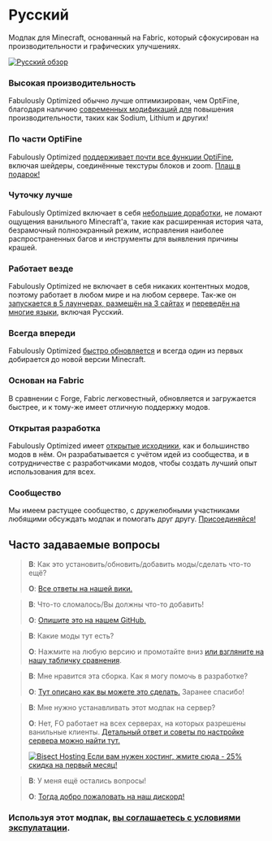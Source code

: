 # Русский

Модпак для Minecraft, основанный на Fabric, который сфокусирован на производительности и графических улучшениях.

[![Русский обзор](https://img.youtube.com/vi/3Oylcgt1nyw/hqdefault.jpg)](https://www.youtube.com/watch?v=3Oylcgt1nyw)

### Высокая производительность

Fabulously Optimized обычно лучше оптимизирован, чем OptiFine, благодаря наличию [современных модификаций для][1] повышения производительности, таких как Sodium, Lithium и других!

### По части OptiFine

Fabulously Optimized [поддерживает почти все функции OptiFine][2], включая шейдеры, соединённые текстуры блоков и zoom. [Плащ в подарок!][3]

### Чуточку лучше

Fabulously Optimized включает в себя [небольшие доработки][4], не ломают ощущения ванильного Minecraft'a, такие как расширенная история чата, безрамочный полноэкранный режим, исправления наиболее распространенных багов и инструменты для выявления причины крашей.

### Работает везде

Fabulously Optimized не включает в себя никаких контентных модов, поэтому работает в любом мире и на любом сервере. Так-же он [запускается в 5 лаунчерах, размещён на 3 сайтах][6] и [переведён на многие языки][7], включая Русский.

### Всегда впереди

Fabulously Optimized [быстро обновляется][5] и всегда один из первых добирается до новой версии Minecraft.

### Основан на Fabric

В сравнении с Forge, Fabric легковестный, обновляется и загружается быстрее, и к тому-же имеет отличную поддержку модов.

### Открытая разработка

Fabulously Optimized имеет [открытые исходники][8], как и большинство модов в нём. Он разрабатывается с учётом идей из сообщества, и в сотрудничестве с разработчиками модов, чтобы создать лучший опыт использования для всех.

### Сообщество

Мы имеем растущее сообщество, с дружелюбными участниками любящими обсуждать модпак и помогать друг другу. [Присоединяйся!][10]

## Часто задаваемые вопросы

> **В**: Как это установить/обновить/добавить моды/сделать что-то ещё?
> 
> **О**: [Все ответы на нашей вики.][11]


> **В**: Что-то сломалось/Вы должны что-то добавить!
> 
> **О**: [Опишите это на нашем GitHub.][8]


> **В**: Какие моды тут есть?
> 
> **О**: Нажмите на любую версию и промотайте вниз [или взгляните на нашу табличку сравнения][12].


> **В**: Мне нравится эта сборка. Как я могу помочь в разработке?
> 
> **О**: [Тут описано как вы можете это сделать.][16] Заранее спасибо!


> **В**: Мне нужно устанавливать этот модпак на сервер?
> 
> **О**: Нет, FO работает на всех серверах, на которых разрешены ванильные клиенты. [Детальный ответ и советы по настройке сервера можно найти тут.][13]
> 
> [![Bisect Hosting](https://i.ibb.co/gr9mSxW/image.png) Если вам нужен хостинг, жмите сюда - 25% скидка на первый месяц!][14]


> **В**: У меня ещё остались вопросы!
> 
> **О**: [Тогда добро пожаловать на наш дискорд!][10]

### Используя этот модпак, [вы соглашаетесь с условиями экспулатации][15].

[1]: https://github.com/Fabulously-Optimized/fabulously-optimized/blob/main/INCLUDED-MODS.md#smooth
[2]: https://fabulously-optimized.gitbook.io/modpack/readme/give-up-optifine
[3]: https://fabulously-optimized.gitbook.io/modpack/readme/free-cape
[4]: https://github.com/Fabulously-Optimized/fabulously-optimized/blob/main/INCLUDED-MODS.md#functional
[5]: https://github.com/Fabulously-Optimized/fabulously-optimized/blob/main/CHANGELOG.md
[6]: https://github.com/Fabulously-Optimized/fabulously-optimized#downloads
[7]: https://fabulously-optimized.gitbook.io/modpack/readme/language-support
[8]: https://github.com/Fabulously-Optimized/fabulously-optimized
[8]: https://github.com/Fabulously-Optimized/fabulously-optimized
[10]: https://discord.gg/yxaXtaQqdB
[10]: https://discord.gg/yxaXtaQqdB
[11]: https://fabulously-optimized.gitbook.io/modpack/
[12]: https://github.com/Fabulously-Optimized/fabulously-optimized/blob/main/INCLUDED-MODS.md
[13]: https://fabulously-optimized.gitbook.io/modpack/readme/server-setup
[14]: https://www.bisecthosting.com/clients/aff.php?aff=2604
[15]: https://github.com/Fabulously-Optimized/fabulously-optimized#disclaimers
[16]: https://github.com/Fabulously-Optimized/fabulously-optimized/blob/main/CONTRIBUTING.md
